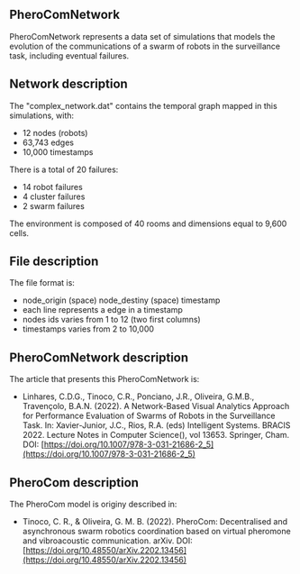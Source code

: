 ## PheroComNetwork

PheroComNetwork represents a data set of simulations that models the evolution of the communications of a swarm of robots in the surveillance task, including eventual failures.

## Network description

The "complex_network.dat" contains the temporal graph mapped in this simulations, with:

* 12 nodes (robots)
* 63,743 edges
* 10,000 timestamps

There is a total of 20 failures: 

* 14 robot failures 
* 4 cluster failures 
* 2 swarm failures
 
The environment is composed of 40 rooms and dimensions equal to 9,600 cells.

## File description

The file format is: 

* node_origin (space) node_destiny (space) timestamp
* each line represents a edge in a timestamp
* nodes ids varies from 1 to 12 (two first columns)
* timestamps varies from 2 to 10,000

## PheroComNetwork description

The article that presents this PheroComNetwork is:

* Linhares, C.D.G., Tinoco, C.R., Ponciano, J.R., Oliveira, G.M.B., Travençolo, B.A.N. (2022). A Network-Based Visual Analytics Approach for Performance Evaluation of Swarms of Robots in the Surveillance Task. In: Xavier-Junior, J.C., Rios, R.A. (eds) Intelligent Systems. BRACIS 2022. Lecture Notes in Computer Science(), vol 13653. Springer, Cham. DOI: [https://doi.org/10.1007/978-3-031-21686-2_5](https://doi.org/10.1007/978-3-031-21686-2_5)

## PheroCom description

The PheroCom model is originy described in: 

* Tinoco, C. R., & Oliveira, G. M. B. (2022). PheroCom: Decentralised and asynchronous swarm robotics coordination based on virtual pheromone and vibroacoustic communication. arXiv. DOI: [https://doi.org/10.48550/arXiv.2202.13456](https://doi.org/10.48550/arXiv.2202.13456)
